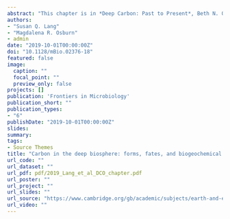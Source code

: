 ```yaml
---
abstract: "This chapter is in *Deep Carbon: Past to Present*, Beth N. Orcutt, Isabelle Daniel, and Rajdeep Gupta, eds, to be published by Cambrdige University Press in October 2019."
authors:
- "Susan Q. Lang"
- "Magdalena R. Osburn"
- admin
date: "2019-10-01T00:00:00Z"
doi: "10.1128/mBio.02376-18"
featured: false
image:
  caption: ""
  focal_point: ""
  preview_only: false
projects: []
publication: 'Frontiers in Microbiology'
publication_short: ""
publication_types:
- "6"
publishDate: "2019-10-01T00:00:00Z"
slides: 
summary: 
tags:
- Source Themes
title: "Carbon in the deep biosphere: forms, fates, and biogeochemical cycling"
url_code: ""
url_dataset: ""
url_pdf: pdf/2019_Lang_et_al_DCO_chapter.pdf
url_poster: ""
url_project: ""
url_slides: ""
url_source: "https://www.cambridge.org/gb/academic/subjects/earth-and-environmental-science/geochemistry-and-environmental-chemistry/deep-carbon-past-present?format=HB"
url_video: ""
---
```


